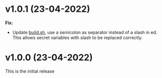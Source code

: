 # v1.0.1 (23-04-2022)
**Fix:**
- Update [build.sh](scripts/build.sh), use a semicolon as separator instead of a slash in ed. This allows secret variables with slash to be replaced correctly.
# v1.0.0 (23-04-2022)
This is the initial release